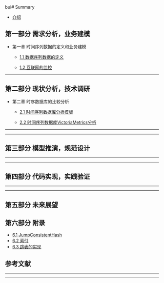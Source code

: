 bui#  Summary

* [介绍](README.md)

## 第一部分 需求分析，业务建模

* 第一章 时间序列数据的定义和业务建模

  * [1.1 数据序列数据的定义](docs/chapter1/时间序列数据的定义.md)

  * [1.2 互联网的监控](docs/chapter1/互联网监控.md)


---

## 第二部分 现状分析，技术调研

* 第二章 时序数据库的比较分析

  * [2.1 时间序列数据库分析模版](docs/chapter2/时序数据库一般分析方法.md)

  * [2.2 时间序列数据库VictoriaMetrics分析](docs/chapter2/VictoriaMetrics.md)

  
---




---

## 第三部分 模型推演，规范设计
---


---

## 第四部分 代码实现，实践验证

---


---


## 第五部分 未来展望



## 第六部分 附录

* [6.1 JumpConsistentHash](docs/chapter6/一致性Hash算法JCH.md)
* [6.2 索引](docs/chapter6/index.md)
* [6.3 跳表的实现](docs/chapter6/skipList.md)


## 参考文献

---

---